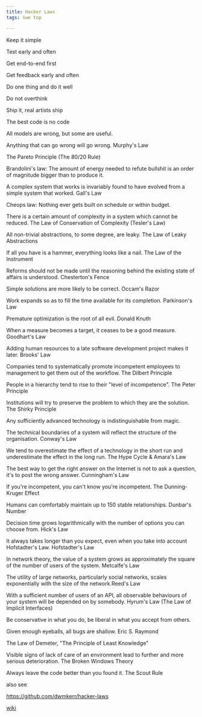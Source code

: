 ```yaml
---
title: Hacker Laws
tags: swe top 

--- 
```


Keep it simple 

Test early and often 

Get end-to-end first 

Get feedback early and often 

Do one thing and do it well 

Do not overthink 

Ship it, real artists ship 

The best code is no code

All models are wrong, but some are useful. 

Anything that can go wrong will go wrong. Murphy's Law 

The Pareto Principle (The 80/20 Rule)

Brandolini's law: The amount of energy needed to refute bullshit is an order of magnitude bigger than to produce it. 

A complex system that works is invariably found to have evolved from a simple system that worked. Gall's Law

Cheops law: Nothing ever gets built on schedule or within budget.

There is a certain amount of complexity in a system which cannot be reduced. The Law of Conservation of Complexity (Tesler's Law)


All non-trivial abstractions, to some degree, are leaky. The Law of Leaky Abstractions

If all you have is a hammer, everything looks like a nail. The Law of the Instrument

Reforms should not be made until the reasoning behind the existing state of affairs is understood. Chesterton's Fence


Simple solutions are more likely to be correct. Occam's Razor

Work expands so as to fill the time available for its completion. Parkinson's Law

Premature optimization is the root of all evil. Donald Knuth

When a measure becomes a target, it ceases to be a good measure. Goodhart's Law

Adding human resources to a late software development project makes it later. Brooks' Law

Companies tend to systematically promote incompetent employees to management to get them out of the workflow. The Dilbert Principle

People in a hierarchy tend to rise to their "level of incompetence". The Peter Principle

Institutions will try to preserve the problem to which they are the solution. The Shirky Principle

Any sufficiently advanced technology is indistinguishable from magic.

The technical boundaries of a system will reflect the structure of the organisation. Conway's Law

We tend to overestimate the effect of a technology in the short run and underestimate the effect in the long run. The Hype Cycle & Amara's Law

The best way to get the right answer on the Internet is not to ask a question, it's to post the wrong answer. Cunningham's Law


If you're incompetent, you can't know you're incompetent. The Dunning-Kruger Effect

Humans can comfortably maintain up to 150 stable relationships. Dunbar's Number


Decision time grows logarithmically with the number of options you can choose from. Hick's Law

It always takes longer than you expect, even when you take into account Hofstadter's Law. Hofstadter's Law

In network theory, the value of a system grows as approximately the square of the number of users of the system. Metcalfe's Law

The utility of large networks, particularly social networks, scales exponentially with the size of the network.Reed's Law


With a sufficient number of users of an API, all observable behaviours of your system will be depended on by somebody. Hyrum's Law (The Law of Implicit Interfaces)

Be conservative in what you do, be liberal in what you accept from others.

Given enough eyeballs, all bugs are shallow. Eric S. Raymond

The Law of Demeter,  "The Principle of Least Knowledge"



Visible signs of lack of care of an environment lead to further and more serious deterioration. The Broken Windows Theory

Always leave the code better than you found it. The Scout Rule

also see 

<https://github.com/dwmkerr/hacker-laws>

[wiki](https://en.wikipedia.org/wiki/List_of_eponymous_laws)